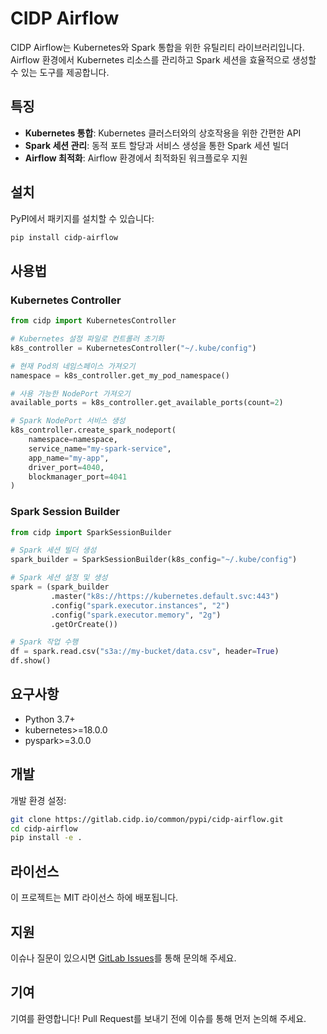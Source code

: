 # CIDP Airflow

CIDP Airflow는 Kubernetes와 Spark 통합을 위한 유틸리티 라이브러리입니다. Airflow 환경에서 Kubernetes 리소스를 관리하고 Spark 세션을 효율적으로 생성할 수 있는 도구를 제공합니다.

## 특징

- **Kubernetes 통합**: Kubernetes 클러스터와의 상호작용을 위한 간편한 API
- **Spark 세션 관리**: 동적 포트 할당과 서비스 생성을 통한 Spark 세션 빌더
- **Airflow 최적화**: Airflow 환경에서 최적화된 워크플로우 지원

## 설치

PyPI에서 패키지를 설치할 수 있습니다:

```bash
pip install cidp-airflow
```

## 사용법

### Kubernetes Controller

```python
from cidp import KubernetesController

# Kubernetes 설정 파일로 컨트롤러 초기화
k8s_controller = KubernetesController("~/.kube/config")

# 현재 Pod의 네임스페이스 가져오기
namespace = k8s_controller.get_my_pod_namespace()

# 사용 가능한 NodePort 가져오기
available_ports = k8s_controller.get_available_ports(count=2)

# Spark NodePort 서비스 생성
k8s_controller.create_spark_nodeport(
    namespace=namespace,
    service_name="my-spark-service",
    app_name="my-app",
    driver_port=4040,
    blockmanager_port=4041
)
```

### Spark Session Builder

```python
from cidp import SparkSessionBuilder

# Spark 세션 빌더 생성
spark_builder = SparkSessionBuilder(k8s_config="~/.kube/config")

# Spark 세션 설정 및 생성
spark = (spark_builder
         .master("k8s://https://kubernetes.default.svc:443")
         .config("spark.executor.instances", "2")
         .config("spark.executor.memory", "2g")
         .getOrCreate())

# Spark 작업 수행
df = spark.read.csv("s3a://my-bucket/data.csv", header=True)
df.show()
```

## 요구사항

- Python 3.7+
- kubernetes>=18.0.0
- pyspark>=3.0.0

## 개발

개발 환경 설정:

```bash
git clone https://gitlab.cidp.io/common/pypi/cidp-airflow.git
cd cidp-airflow
pip install -e .
```

## 라이선스

이 프로젝트는 MIT 라이선스 하에 배포됩니다.

## 지원

이슈나 질문이 있으시면 [GitLab Issues](https://gitlab.cidp.io/common/pypi/cidp-airflow/-/issues)를 통해 문의해 주세요.

## 기여

기여를 환영합니다! Pull Request를 보내기 전에 이슈를 통해 먼저 논의해 주세요.
